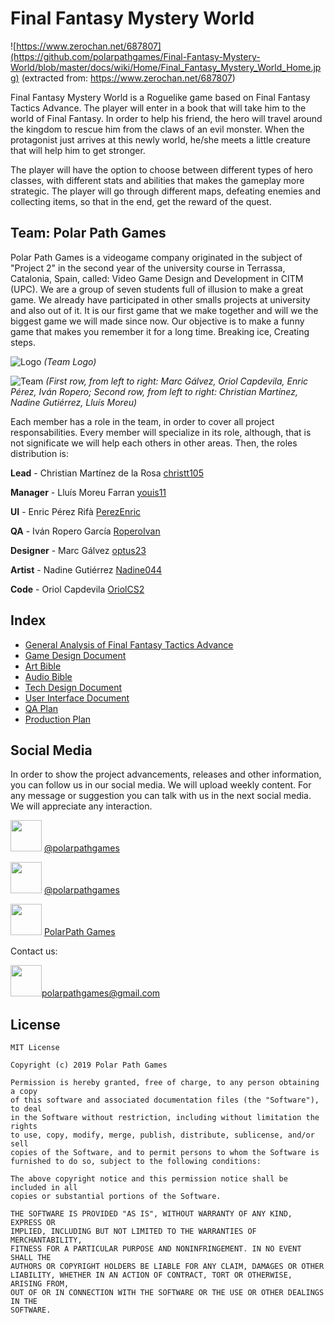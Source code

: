 # Final Fantasy Mystery World
![https://www.zerochan.net/687807](https://github.com/polarpathgames/Final-Fantasy-Mystery-World/blob/master/docs/wiki/Home/Final_Fantasy_Mystery_World_Home.jpg) (extracted from: https://www.zerochan.net/687807) 

Final Fantasy Mystery World is a Roguelike game based on Final Fantasy Tactics Advance. The player will enter in a book that will take him to the world of Final Fantasy. In order to help his friend, the hero will travel around the kingdom to rescue him from the claws of an evil monster. When the protagonist just arrives at this newly world, he/she meets a little creature that will help him to get stronger.

The player will have the option to choose between different types of hero classes, with different stats and abilities that makes the gameplay more strategic. The player will go through different maps, defeating enemies and collecting items, so that in the end, get the reward of the quest.

## Team: Polar Path Games
Polar Path Games is a videogame company originated in the subject of "Project 2" in the second year of the university course in Terrassa, Catalonia, Spain, called: Video Game Design and Development in CITM (UPC). We are a group of seven students full of illusion to make a great game. We already have participated in other smalls projects at university and also out of it. It is our first game that we make together and will we the biggest game we will made since now. Our objective is to make a funny game that makes you remember it for a long time. Breaking ice, Creating steps.

![Logo](https://github.com/polarpathgames/Final-Fantasy-Mystery-World/blob/master/docs/wiki/Home/LOGO.png)
_(Team Logo)_

![Team](https://github.com/polarpathgames/Final-Fantasy-Mystery-World/blob/master/docs/wiki/Home/Team.jpg)
_(First row, from left to right: Marc Gálvez, Oriol Capdevila, Enric Pérez, Iván Ropero;_
_Second row, from left to right: Christian Martínez, Nadine Gutiérrez, Lluís Moreu)_

Each member has a role in the team, in order to cover all project responsabilities.  Every member will specialize in its role, although, that is not significate we will help each others in other areas. Then, the roles distribution is:

**Lead** - Christian Martínez de la Rosa [christt105](https://github.com/christt105)

**Manager** - Lluís Moreu Farran [youis11](https://github.com/youis11)

**UI** - Enric Pérez Rifà [PerezEnric](https://github.com/PerezEnric)

**QA** - Iván Ropero García [RoperoIvan](https://github.com/RoperoIvan)

**Designer** - Marc Gálvez [optus23](https://github.com/optus23)

**Artist** - Nadine Gutiérrez [Nadine044](https://github.com/Nadine044)

**Code** - Oriol Capdevila [OriolCS2](https://github.com/OriolCS2)

## Index

  + [General Analysis of Final Fantasy Tactics Advance](https://github.com/polarpathgames/Final-Fantasy-Mystery-World/wiki/General-Analysis-of-Final-Fantasy-Tactics-Advance)
  + [Game Design Document](https://github.com/polarpathgames/Final-Fantasy-Mystery-World/wiki/Game-Design-Document)
  + [Art Bible](https://github.com/polarpathgames/Final-Fantasy-Mystery-World/wiki/Art-Bible)
  + [Audio Bible](https://github.com/polarpathgames/Final-Fantasy-Mystery-World/wiki/Audio-Bible)
  + [Tech Design Document](https://github.com/polarpathgames/Final-Fantasy-Mystery-World/wiki/Tech-Design-Document)
  + [User Interface Document](https://github.com/polarpathgames/Final-Fantasy-Mystery-World/wiki/User-Interface-Document)
  + [QA Plan](https://github.com/polarpathgames/Final-Fantasy-Mystery-World/wiki/QA-Plan)
  + [Production Plan](https://github.com/polarpathgames/Final-Fantasy-Mystery-World/wiki/Production-Plan)


## Social Media
In order to show the project advancements, releases and other information, you can follow us in our social media. We will upload weekly content. For any message or suggestion you can talk with us in the next social media. We will appreciate any interaction.

<img src="https://github.com/polarpathgames/Final-Fantasy-Mystery-World/blob/master/docs/wiki/Home/icon_twitter.png" width="50"> [@polarpathgames](https://twitter.com/polarpathgames)

<img src="https://github.com/polarpathgames/Final-Fantasy-Mystery-World/blob/master/docs/wiki/Home/icon_instagram.png" width="50"> [@polarpathgames](https://www.instagram.com/polarpathgames/)

<img src="https://github.com/polarpathgames/Final-Fantasy-Mystery-World/blob/master/docs/wiki/Home/icon_youtube.png" width="50"> [PolarPath Games](https://www.youtube.com/channel/UCx2jJZu3o-egIp2R8nH6vuA?ab_channel=PolarPathGames)

Contact us:
 
<img src="https://github.com/polarpathgames/Final-Fantasy-Mystery-World/blob/master/docs/wiki/Home/icon_mail.png" width="50">polarpathgames@gmail.com

## License

```
MIT License

Copyright (c) 2019 Polar Path Games

Permission is hereby granted, free of charge, to any person obtaining a copy
of this software and associated documentation files (the "Software"), to deal
in the Software without restriction, including without limitation the rights
to use, copy, modify, merge, publish, distribute, sublicense, and/or sell
copies of the Software, and to permit persons to whom the Software is
furnished to do so, subject to the following conditions:

The above copyright notice and this permission notice shall be included in all
copies or substantial portions of the Software.

THE SOFTWARE IS PROVIDED "AS IS", WITHOUT WARRANTY OF ANY KIND, EXPRESS OR
IMPLIED, INCLUDING BUT NOT LIMITED TO THE WARRANTIES OF MERCHANTABILITY,
FITNESS FOR A PARTICULAR PURPOSE AND NONINFRINGEMENT. IN NO EVENT SHALL THE
AUTHORS OR COPYRIGHT HOLDERS BE LIABLE FOR ANY CLAIM, DAMAGES OR OTHER
LIABILITY, WHETHER IN AN ACTION OF CONTRACT, TORT OR OTHERWISE, ARISING FROM,
OUT OF OR IN CONNECTION WITH THE SOFTWARE OR THE USE OR OTHER DEALINGS IN THE
SOFTWARE.
```
